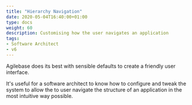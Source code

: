 ```yaml
---
title: "Hierarchy Navigation"
date: 2020-05-04T16:40:00+01:00
type: docs
weight: 60
description: Customising how the user navigates an application
tags:
- Software Architect
- v6
---
```

Agilebase does its best with sensible defaults to create a friendly user interface.

It's useful for a software architect to know how to configure and tweak the system to allow the to user navigate the structure of an application in the most intuitive way possible.
